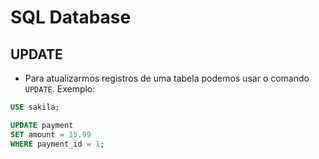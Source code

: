 # SQL Database

## UPDATE

- Para atualizarmos registros de uma tabela podemos usar o comando `UPDATE`. Exemplo:

``` SQL
USE sakila;

UPDATE payment
SET amount = 15.99
WHERE payment_id = 1;
```